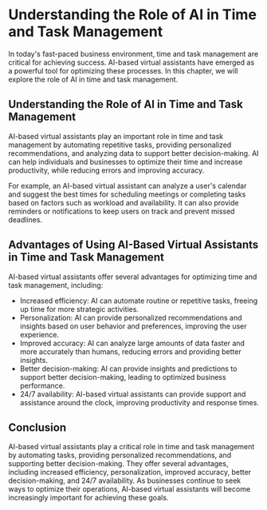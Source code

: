 Understanding the Role of AI in Time and Task Management
================================================================================================================

In today's fast-paced business environment, time and task management are critical for achieving success. AI-based virtual assistants have emerged as a powerful tool for optimizing these processes. In this chapter, we will explore the role of AI in time and task management.

Understanding the Role of AI in Time and Task Management
--------------------------------------------------------

AI-based virtual assistants play an important role in time and task management by automating repetitive tasks, providing personalized recommendations, and analyzing data to support better decision-making. AI can help individuals and businesses to optimize their time and increase productivity, while reducing errors and improving accuracy.

For example, an AI-based virtual assistant can analyze a user's calendar and suggest the best times for scheduling meetings or completing tasks based on factors such as workload and availability. It can also provide reminders or notifications to keep users on track and prevent missed deadlines.

Advantages of Using AI-Based Virtual Assistants in Time and Task Management
---------------------------------------------------------------------------

AI-based virtual assistants offer several advantages for optimizing time and task management, including:

* Increased efficiency: AI can automate routine or repetitive tasks, freeing up time for more strategic activities.
* Personalization: AI can provide personalized recommendations and insights based on user behavior and preferences, improving the user experience.
* Improved accuracy: AI can analyze large amounts of data faster and more accurately than humans, reducing errors and providing better insights.
* Better decision-making: AI can provide insights and predictions to support better decision-making, leading to optimized business performance.
* 24/7 availability: AI-based virtual assistants can provide support and assistance around the clock, improving productivity and response times.

Conclusion
----------

AI-based virtual assistants play a critical role in time and task management by automating tasks, providing personalized recommendations, and supporting better decision-making. They offer several advantages, including increased efficiency, personalization, improved accuracy, better decision-making, and 24/7 availability. As businesses continue to seek ways to optimize their operations, AI-based virtual assistants will become increasingly important for achieving these goals.
